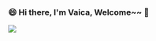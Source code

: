 ### 😄 Hi there, I'm Vaica, Welcome~~ 👋
<img align="center" src="https://github-readme-stats.vercel.app/api?username=zqlit&show_icons=true&icon_color=bb86fc&text_color=ffffff&hide_title=true" />


